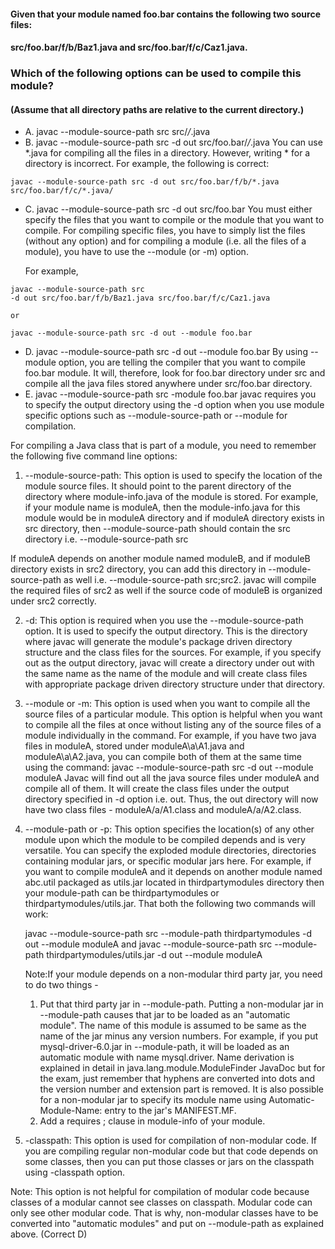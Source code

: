 #### Given that your module named foo.bar contains the following two source files:
#### src/foo.bar/f/b/Baz1.java and src/foo.bar/f/c/Caz1.java.
### Which of the following options can be used to compile this module?
#### (Assume that all directory paths are relative to the current directory.)

* A. javac --module-source-path src src/*/*.java
* B. javac --module-source-path src -d out src/foo.bar/*/*.java
    You can use *.java for compiling all the files in a directory.
    However, writing * for a directory is incorrect. For example, the following is correct:
```
javac --module-source-path src -d out src/foo.bar/f/b/*.java src/foo.bar/f/c/*.java/
``` 
   
* C. javac --module-source-path src -d out src/foo.bar
    You must either specify the files that you want to compile or the module that you want to compile.
    For compiling specific files, you have to simply list the files (without any option)
    and for compiling a module (i.e. all the files of a module), you have to use the --module (or -m) option.

    For example,
```
javac --module-source-path src
-d out src/foo.bar/f/b/Baz1.java src/foo.bar/f/c/Caz1.java
``` 
    or
```
javac --module-source-path src -d out --module foo.bar
```

* D. javac --module-source-path src -d out --module foo.bar
    By using --module option, you are telling the compiler that you want
    to compile foo.bar module. It will, therefore, look for foo.bar directory
    under src and compile all the java files stored anywhere under src/foo.bar directory.
* E. javac --module-source-path src -module foo.bar
    javac requires you to specify the output directory using the -d option
    when you use module specific options such as --module-source-path or --module for compilation.

For compiling a Java class that is part of a module, you need to remember the following five command line options:

1. --module-source-path: This option is used to specify the location of the module source files.
It should point to the parent directory of the directory where module-info.java of the module is stored.
For example, if your module name is moduleA, then the module-info.java for this module would be
in moduleA directory and if moduleA directory exists in src directory,
then --module-source-path should contain the src directory i.e. --module-source-path src

If moduleA depends on another module named moduleB, and if moduleB directory exists in src2 directory,
you can add this directory in --module-source-path as well i.e. --module-source-path src;src2.
javac will compile the required files of src2 as well if the source code of moduleB is organized under src2 correctly.


2. -d: This option is required when you use the --module-source-path option.
It is used to specify the output directory. This is the directory where javac will generate
the module's package driven directory structure and the class files for the sources.
For example, if you specify out as the output directory, javac will create a
directory under out with the same name as the name of the module and will create class files
with appropriate package driven directory structure under that directory.


3. --module or -m: This option is used when you want to compile all the source files of a particular module.
This option is helpful when you want to compile all the files at once without listing
any of the source files of a module individually in the command.
For example, if you have two java files in moduleA, stored under moduleA\a\A1.java and moduleA\a\A2.java,
you can compile both of them at the same time using the command:
javac --module-source-path src -d out --module moduleA
Javac will find out all the java source files under moduleA and compile all of them.
It will create the class files under the output directory specified in -d option i.e. out.
Thus, the out directory will now have two class files - moduleA/a/A1.class and moduleA/a/A2.class.


4. --module-path or -p: This option specifies the location(s) of any other module upon which
the module to be compiled depends and is very versatile. You can specify the exploded module directories,
directories containing modular jars, or specific modular jars here. For example, if you want to compile
moduleA and it depends on another module named abc.util packaged as utils.jar
located in thirdpartymodules directory then your module-path can be
thirdpartymodules or thirdpartymodules/utils.jar. That both the following two commands will work:

    javac --module-source-path src --module-path thirdpartymodules -d out --module moduleA
    and
    javac --module-source-path src --module-path thirdpartymodules/utils.jar -d out --module moduleA
    
    Note:If your module depends on a non-modular third party jar, you need to do two things -
    1. Put that third party jar in --module-path.
        Putting a non-modular jar in --module-path causes that jar to be loaded as
        an "automatic module". The name of this module is assumed to be same as the name
        of the jar minus any version numbers. For example, if you put mysql-driver-6.0.jar in --module-path,
        it will be loaded as an automatic module with name mysql.driver. Name derivation is explained
        in detail in java.lang.module.ModuleFinder JavaDoc but for the exam, just remember
        that hyphens are converted into dots and the version number and extension part is removed.
        It is also possible for a non-modular jar to specify its module name
        using Automatic-Module-Name: <module name> entry to the jar's MANIFEST.MF.
    2. Add a requires <module-name>; clause in module-info of your module.

5. -classpath: This option is used for compilation of non-modular code.
If you are compiling regular non-modular code but that code depends on some classes,
then you can put those classes or jars on the classpath using -classpath option.

Note: This option is not helpful for compilation of modular code because classes
of a modular cannot see classes on classpath. Modular code can only see other modular code.
That is why, non-modular classes have to be converted into "automatic modules"
and put on --module-path as explained above.
(Correct D)
